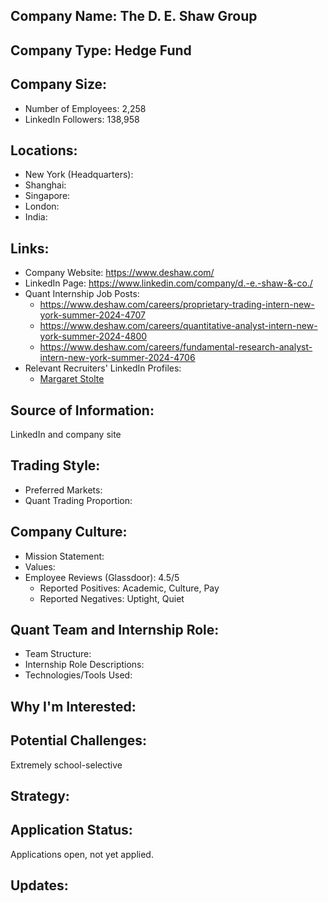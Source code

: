## Company Name: The D. E. Shaw Group

## Company Type: Hedge Fund

## Company Size:
- Number of Employees: 2,258
- LinkedIn Followers: 138,958

## Locations:
- New York (Headquarters): 
- Shanghai: 
- Singapore: 
- London: 
- India: 

## Links:
- Company Website: https://www.deshaw.com/
- LinkedIn Page: https://www.linkedin.com/company/d.-e.-shaw-&-co./
- Quant Internship Job Posts: 
  - https://www.deshaw.com/careers/proprietary-trading-intern-new-york-summer-2024-4707
  - https://www.deshaw.com/careers/quantitative-analyst-intern-new-york-summer-2024-4800
  - https://www.deshaw.com/careers/fundamental-research-analyst-intern-new-york-summer-2024-4706
- Relevant Recruiters' LinkedIn Profiles: 
  - [Margaret Stolte](https://www.linkedin.com/in/margaretstolte/)

## Source of Information:
LinkedIn and company site

## Trading Style:
- Preferred Markets: 
- Quant Trading Proportion: 

## Company Culture:
- Mission Statement: 
- Values: 
- Employee Reviews (Glassdoor): 4.5/5
  - Reported Positives: Academic, Culture, Pay
  - Reported Negatives: Uptight, Quiet

## Quant Team and Internship Role:
- Team Structure: 
- Internship Role Descriptions: 
- Technologies/Tools Used: 

## Why I'm Interested:

## Potential Challenges: 
Extremely school-selective

## Strategy:

## Application Status:
Applications open, not yet applied.

## Updates:
